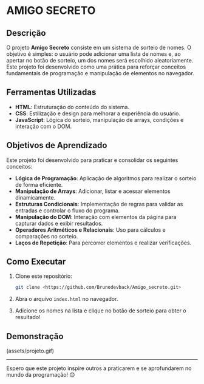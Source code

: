 # AMIGO SECRETO

## Descrição

O projeto **Amigo Secreto** consiste em um sistema de sorteio de nomes. O objetivo é simples: o usuário pode adicionar uma lista de nomes e, ao apertar no botão de sorteio, um dos nomes será escolhido aleatoriamente. Este projeto foi desenvolvido como uma prática para reforçar conceitos fundamentais de programação e manipulação de elementos no navegador.

## Ferramentas Utilizadas

- **HTML**: Estruturação do conteúdo do sistema.
- **CSS**: Estilização e design para melhorar a experiência do usuário.
- **JavaScript**: Lógica do sorteio, manipulação de arrays, condições e interação com o DOM.

## Objetivos de Aprendizado

Este projeto foi desenvolvido para praticar e consolidar os seguintes conceitos:

- **Lógica de Programação**: Aplicação de algoritmos para realizar o sorteio de forma eficiente.
- **Manipulação de Arrays**: Adicionar, listar e acessar elementos dinamicamente.
- **Estruturas Condicionais**: Implementação de regras para validar as entradas e controlar o fluxo do programa.
- **Manipulação do DOM**: Interação com elementos da página para capturar dados e exibir resultados.
- **Operadores Aritméticos e Relacionais**: Uso para cálculos e comparações no sorteio.
- **Laços de Repetição**: Para percorrer elementos e realizar verificações.

## Como Executar

1. Clone este repositório:

   ```bash
   git clone <https://github.com/Brunodevback/Amigo_secreto.git>
   ```

2. Abra o arquivo `index.html` no navegador.

3. Adicione os nomes na lista e clique no botão de sorteio para obter o resultado!

## Demonstração
(assets/projeto.gif)

---

Espero que este projeto inspire outros a praticarem e se aprofundarem no mundo da programação! 😊
